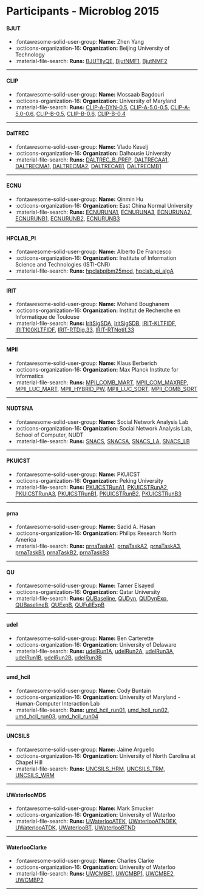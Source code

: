 # Participants - Microblog 2015 

#### BJUT
 - :fontawesome-solid-user-group: **Name:** Zhen Yang
 - :octicons-organization-16: **Organization:** Beijing University of Technology
 - :material-file-search: **Runs:** [BJUTllyQE](./runs.md#bjutllyqe), [BjutNMF1](./runs.md#bjutnmf1), [BjutNMF2](./runs.md#bjutnmf2) 

---
#### CLIP
 - :fontawesome-solid-user-group: **Name:** Mossaab Bagdouri
 - :octicons-organization-16: **Organization:** University of Maryland
 - :material-file-search: **Runs:** [CLIP-A-DYN-0.5](./runs.md#clip-a-dyn-0.5), [CLIP-A-5.0-0.5](./runs.md#clip-a-5.0-0.5), [CLIP-A-5.0-0.6](./runs.md#clip-a-5.0-0.6), [CLIP-B-0.5](./runs.md#clip-b-0.5), [CLIP-B-0.6](./runs.md#clip-b-0.6), [CLIP-B-0.4](./runs.md#clip-b-0.4) 

---
#### DalTREC
 - :fontawesome-solid-user-group: **Name:** Vlado Keselj
 - :octicons-organization-16: **Organization:** Dalhousie University
 - :material-file-search: **Runs:** [DALTREC_B_PREP](./runs.md#daltrec_b_prep), [DALTRECAA1](./runs.md#daltrecaa1), [DALTRECMA1](./runs.md#daltrecma1), [DALTRECMA2](./runs.md#daltrecma2), [DALTRECAB1](./runs.md#daltrecab1), [DALTRECMB1](./runs.md#daltrecmb1) 

---
#### ECNU
 - :fontawesome-solid-user-group: **Name:** Qinmin Hu
 - :octicons-organization-16: **Organization:** East China Normal University
 - :material-file-search: **Runs:** [ECNURUNA1](./runs.md#ecnuruna1), [ECNURUNA3](./runs.md#ecnuruna3), [ECNURUNA2](./runs.md#ecnuruna2), [ECNURUNB1](./runs.md#ecnurunb1), [ECNURUNB2](./runs.md#ecnurunb2), [ECNURUNB3](./runs.md#ecnurunb3) 

---
#### HPCLAB_PI
 - :fontawesome-solid-user-group: **Name:** Alberto De Francesco
 - :octicons-organization-16: **Organization:** Institute of Information Science and Technologies (ISTI-CNR)
 - :material-file-search: **Runs:** [hpclabpibm25mod](./runs.md#hpclabpibm25mod), [hpclab_pi_algA](./runs.md#hpclab_pi_alga) 

---
#### IRIT
 - :fontawesome-solid-user-group: **Name:** Mohand Boughanem
 - :octicons-organization-16: **Organization:** Institut de Recherche en Informatique de Toulouse
 - :material-file-search: **Runs:** [IritSigSDA](./runs.md#iritsigsda), [IritSigSDB](./runs.md#iritsigsdb), [IRIT-KLTFIDF](./runs.md#irit-kltfidf), [IRIT100KLTFIDF](./runs.md#irit100kltfidf), [IRIT-RTDig.33](./runs.md#irit-rtdig.33), [IRIT-RTNotif.33](./runs.md#irit-rtnotif.33) 

---
#### MPII
 - :fontawesome-solid-user-group: **Name:** Klaus Berberich
 - :octicons-organization-16: **Organization:** Max Planck Institute for Informatics
 - :material-file-search: **Runs:** [MPII_COMB_MART](./runs.md#mpii_comb_mart), [MPII_COM_MAXREP](./runs.md#mpii_com_maxrep), [MPII_LUC_MART](./runs.md#mpii_luc_mart), [MPII_HYBRID_PW](./runs.md#mpii_hybrid_pw), [MPII_LUC_SORT](./runs.md#mpii_luc_sort), [MPII_COMB_SORT](./runs.md#mpii_comb_sort) 

---
#### NUDTSNA
 - :fontawesome-solid-user-group: **Name:** Social Network Analysis Lab
 - :octicons-organization-16: **Organization:** Social Network Analysis Lab, School of Computer, NUDT
 - :material-file-search: **Runs:** [SNACS](./runs.md#snacs), [SNACSA](./runs.md#snacsa), [SNACS_LA](./runs.md#snacs_la), [SNACS_LB](./runs.md#snacs_lb) 

---
#### PKUICST
 - :fontawesome-solid-user-group: **Name:** PKUICST
 - :octicons-organization-16: **Organization:** Peking University
 - :material-file-search: **Runs:** [PKUICSTRunA1](./runs.md#pkuicstruna1), [PKUICSTRunA2](./runs.md#pkuicstruna2), [PKUICSTRunA3](./runs.md#pkuicstruna3), [PKUICSTRunB1](./runs.md#pkuicstrunb1), [PKUICSTRunB2](./runs.md#pkuicstrunb2), [PKUICSTRunB3](./runs.md#pkuicstrunb3) 

---
#### prna
 - :fontawesome-solid-user-group: **Name:** Sadid A. Hasan
 - :octicons-organization-16: **Organization:** Philips Research North America
 - :material-file-search: **Runs:** [prnaTaskA1](./runs.md#prnataska1), [prnaTaskA2](./runs.md#prnataska2), [prnaTaskA3](./runs.md#prnataska3), [prnaTaskB1](./runs.md#prnataskb1), [prnaTaskB2](./runs.md#prnataskb2), [prnaTaskB3](./runs.md#prnataskb3) 

---
#### QU
 - :fontawesome-solid-user-group: **Name:** Tamer Elsayed
 - :octicons-organization-16: **Organization:** Qatar University
 - :material-file-search: **Runs:** [QUBaseline](./runs.md#qubaseline), [QUDyn](./runs.md#qudyn), [QUDynExp](./runs.md#qudynexp), [QUBaselineB](./runs.md#qubaselineb), [QUExpB](./runs.md#quexpb), [QUFullExpB](./runs.md#qufullexpb) 

---
#### udel
 - :fontawesome-solid-user-group: **Name:** Ben Carterette
 - :octicons-organization-16: **Organization:** University of Delaware
 - :material-file-search: **Runs:** [udelRun1A](./runs.md#udelrun1a), [udelRun2A](./runs.md#udelrun2a), [udelRun3A](./runs.md#udelrun3a), [udelRun1B](./runs.md#udelrun1b), [udelRun2B](./runs.md#udelrun2b), [udelRun3B](./runs.md#udelrun3b) 

---
#### umd_hcil
 - :fontawesome-solid-user-group: **Name:** Cody Buntain
 - :octicons-organization-16: **Organization:** University of Maryland - Human-Computer Interaction Lab
 - :material-file-search: **Runs:** [umd_hcil_run01](./runs.md#umd_hcil_run01), [umd_hcil_run02](./runs.md#umd_hcil_run02), [umd_hcil_run03](./runs.md#umd_hcil_run03), [umd_hcil_run04](./runs.md#umd_hcil_run04) 

---
#### UNCSILS
 - :fontawesome-solid-user-group: **Name:** Jaime Arguello
 - :octicons-organization-16: **Organization:** University of North Carolina at Chapel Hill
 - :material-file-search: **Runs:** [UNCSILS_HRM](./runs.md#uncsils_hrm), [UNCSILS_TRM](./runs.md#uncsils_trm), [UNCSILS_WRM](./runs.md#uncsils_wrm) 

---
#### UWaterlooMDS
 - :fontawesome-solid-user-group: **Name:** Mark Smucker
 - :octicons-organization-16: **Organization:** University of Waterloo
 - :material-file-search: **Runs:** [UWaterlooATEK](./runs.md#uwaterlooatek), [UWaterlooATNDEK](./runs.md#uwaterlooatndek), [UWaterlooATDK](./runs.md#uwaterlooatdk), [UWaterlooBT](./runs.md#uwaterloobt), [UWaterlooBTND](./runs.md#uwaterloobtnd) 

---
#### WaterlooClarke
 - :fontawesome-solid-user-group: **Name:** Charles Clarke
 - :octicons-organization-16: **Organization:** University of Waterloo
 - :material-file-search: **Runs:** [UWCMBE1](./runs.md#uwcmbe1), [UWCMBP1](./runs.md#uwcmbp1), [UWCMBE2](./runs.md#uwcmbe2), [UWCMBP2](./runs.md#uwcmbp2) 

---
